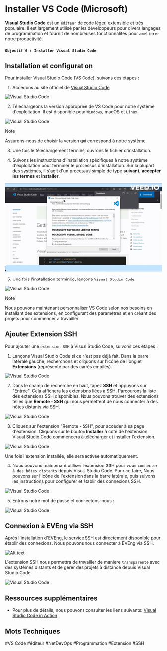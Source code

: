 # Installer VS Code (Microsoft)

**Visual Studio Code** est un `éditeur` de code léger, extensible et très populaire. Il est largement utilisé par les développeurs pour divers langages de programmation et fournit de nombreuses fonctionnalités pour `améliorer` notre productivité.

#### `Objectif 6 : Installer Visual Studio Code`

## Installation et configuration

Pour installer Visual Studio Code (VS Code), suivons ces étapes :

1. Accédons au site officiel de [Visual Studio Code](https://code.visualstudio.com/).

![Visual Studio Code](../images/vscode.png)

2. Téléchargeons la version appropriée de VS Code pour notre système d'exploitation. Il est disponible pour `Windows`, macOS et `Linux`.

![Visual Studio Code](../images/vscode-exe.png)

> [!NOTE]
> Assurons-nous de choisir la version qui correspond à notre système.

3. Une fois le téléchargement terminé, ouvrons le fichier d'installation.

4. Suivons les instructions d'installation spécifiques à notre système d'exploitation pour terminer le processus d'installation. Sur la plupart des systèmes, il s'agit d'un processus simple de type **suivant**, **accepter les termes** et **installer**.

![Visual Studio Code](../images/vscode.gif)

5. Une fois l'installation terminée, lançons `Visual Studio Code`.

![Visual Studio Code](../images/vscode-wsl.png)

> [!NOTE]
> Nous pouvons maintenant personnaliser VS Code selon nos besoins en installant des extensions, en configurant des paramètres et en créant des projets pour commencer à travailler.

## Ajouter Extension SSH

Pour ajouter une `extension SSH` à Visual Studio Code, suivons ces étapes :

1. Lançons Visual Studio Code si ce n'est pas déjà fait. Dans la barre latérale gauche, recherchons et cliquons sur l'icône de l'onglet **Extensions** (représenté par des carrés empilés).

![Visual Studio Code](../images/extension-vscode.png)

2. Dans le champ de recherche en haut, tapez **SSH** et appuyons sur "Entrée". Cela affichera les extensions liées à SSH. Parcourons la liste des extensions SSH disponibles. Nous pouvons trouver des extensions telles que **Remote - SSH** qui nous permettent de nous connecter à des hôtes distants via SSH.

![Visual Studio Code](../images/remote-ssh.png)

3. Cliquez sur l'extension "Remote - SSH", pour accéder à sa page d'extension. Cliquons sur le bouton **Installer** à côté de l'extension. Visual Studio Code commencera à télécharger et installer l'extension.

![Visual Studio Code](../images/remote-ssh-install.png)

Une fois l'extension installée, elle sera activée automatiquement.

4. Nous pouvons maintenant utiliser l'extension SSH pour vous `connecter à des hôtes distants` depuis Visual Studio Code. Pour ce faire, Nous pouvons sur l'icône de l'extension dans la barre latérale, puis suivons les instructions pour configurer et établir des connexions SSH.

![Visual Studio Code](../images/ssh-con.png)

5. Entrons notre mot de passe et connectons-nous :

![Visual Studio Code](../images/ssh-pass.png)

## Connexion à EVEng via SSH

Après l'installation d'EVEng, le service SSH est directement disponible pour établir des connexions. Nous pouvons nous connecter à EVEng via SSH.

![Alt text](../images/ssh-eve.png)

L'extension SSH nous permettra de travailler de manière `transparente` avec des systèmes distants et de gérer des projets à distance depuis Visual Studio Code.

![Visual Studio Code](../images/eve-ssh-z.png)

## Ressources supplémentaires

- Pour plus de détails, nous pouvons consulter les liens suivants: [Visual Studio Code in Action](https://code.visualstudio.com/docs)

## Mots Techniques

#VS Code #éditeur #NetDevOps #Programmation #Extension #SSH